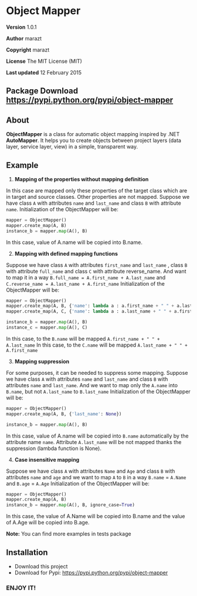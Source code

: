 # Object Mapper

**Version**
1.0.1

**Author**
marazt

**Copyright**
marazt

**License**
The MIT License (MIT)

**Last updated**
12 February 2015

**Package Download**
https://pypi.python.org/pypi/object-mapper
---

## About

**ObjectMapper** is a class for automatic object mapping inspired by .NET **AutoMapper**.
It helps you to create objects between project layers (data layer, service layer, view) in a simple, transparent way.

## Example

1.  **Mapping of the properties without mapping definition**

In this case are mapped only these properties of the target class which
are in target and source classes. Other properties are not mapped.
Suppose we have class `A` with attributes `name` and `last_name`
and class `B` with attribute `name`.
Initialization of the ObjectMapper will be:

```python
mapper = ObjectMapper()
mapper.create_map(A, B)
instance_b = mapper.map(A(), B)
```

In this case, value of A.name will be copied into B.name.

2. **Mapping with defined mapping functions**

Suppose we have class `A` with attributes `first_name` and `last_name`
, class `B` with attribute `full_name` and class `C` with attribute reverse_name.
And want to map it in a way `B.full_name = A.first_name + A.last_name` and
`C.reverse_name = A.last_name + A.first_name`
Initialization of the ObjectMapper will be:

```python
mapper = ObjectMapper()
mapper.create_map(A, B, {'name': lambda a : a.first_name + " " + a.last_name})
mapper.create_map(A, C, {'name': lambda a : a.last_name + " " + a.first_name})

instance_b = mapper.map(A(), B)
instance_c = mapper.map(A(), C)
```

In this case, to the `B.name` will be mapped `A.first_name + " " + A.last_name`
In this case, to the `C.name` will be mapped `A.last_name + " " + A.first_name`

3. **Mapping suppression**

For some purposes, it can be needed to suppress some mapping.
Suppose we have class `A` with attributes `name` and `last_name`
and class `B` with attributes `name` and `last_name`.
And we want to map only the `A.name` into `B.name`, but not `A.last_name` to
`B.last_name`
Initialization of the ObjectMapper will be:

```python
mapper = ObjectMapper()
mapper.create_map(A, B, {'last_name': None})

instance_b = mapper.map(A(), B)
```

In this case, value of A.name will be copied into `B.name` automatically by the attribute name `name`.
Attribute `A.last_name` will be not mapped thanks the suppression (lambda function is None).

4. **Case insensitive mapping**

Suppose we have class `A` with attributes `Name` and `Age` and
class `B` with attributes `name` and `age` and we want to map `A` to `B` in a way
`B.name` = `A.Name` and `B.age` = `A.Age`
Initialization of the ObjectMapper will be:

```python
mapper = ObjectMapper()
mapper.create_map(A, B)
instance_b = mapper.map(A(), B, ignore_case=True)
```

In this case, the value of A.Name will be copied into B.name and
the value of A.Age will be copied into B.age.

**Note:** You can find more examples in tests package

## Installation

* Download this project
* Download for Pypi: https://pypi.python.org/pypi/object-mapper

### ENJOY IT!